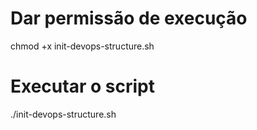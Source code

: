 # Dar permissão de execução
chmod +x init-devops-structure.sh

# Executar o script
./init-devops-structure.sh